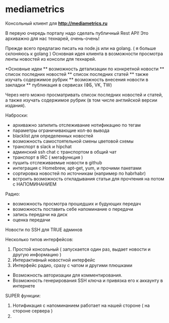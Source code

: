 # mediametrics

Консольный клиент для **http://mediametrics.ru**

В первую очередь порталу надо сделать публичный Rest API!
Это архиважно для нас технарей, очень-очень!

Прежде всего предлагаю писать на node.js или на golang. ( я больше склоняюсь к golang )
Основная идея клиента в возможности просмотра ленты новостей из консоли для технарей.

*Основные идеи
** возможность детализации по конкретной новости
** список последних новостей
** список последних статей
** также изучать содержимое рубрик
** возможность внесения новости в закладки
** публикация в сервисах (ФБ, VK, TW)

Через него можно просматривать список последних новостей и статей, а также изучать содержимое рубрик (в том числе английской версии издания).

Наброски:
- архиважно запилить отслеживание  нотификацию по тегам
- параметры ограничивающие кол-во вывода
- blacklist для определенных новостей
- возможность самостоятельной смены цветовой схемы
- транспорт в slack и hipchat
- админский ssh сhat c транспортом в общий чат
- транспорт в IRC ( мегафункция )
- пушить отслеживаемые новости в github
- интеграция с  Homebrew, apt-get, yum, и прочими пакетами
- сортировка новостей по источникам (например по habrhabr)
- встроить возможность откладывания статьи для прочтения на потом с НАПОМИНАНИЕМ

Радио:
- возможность просмотра прошедших и будующих передач
- возможность поставить себе напоминание о передачи
- запись передачи на диск
- оценка передачи

Новости по SSH для TRUE админов

Несколько типов интерфейсов:
1) Простой консольный ( запускается один раз, выдает новости и другую информацию )
2) Интерактивный новостной интерфейс
3) Интерфейс радио, сразу с чатом и другими плюшками

- Возможность авторизации для комментирования.
- Возможность генерирования SSH ключа и привязка его к аккаунту в интернете

SUPER функции:
1) Нотификация с напоминанием работает на нашей стороне ( на стороне сервера )
2) 

